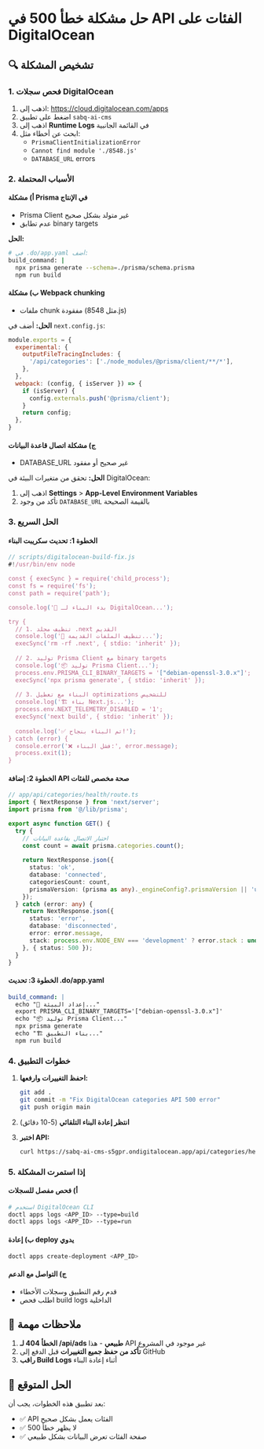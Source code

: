 # حل مشكلة خطأ 500 في API الفئات على DigitalOcean

## 🔍 تشخيص المشكلة

### 1. فحص سجلات DigitalOcean
1. اذهب إلى: https://cloud.digitalocean.com/apps
2. اضغط على تطبيق `sabq-ai-cms`
3. اذهب إلى **Runtime Logs** في القائمة الجانبية
4. ابحث عن أخطاء مثل:
   - `PrismaClientInitializationError`
   - `Cannot find module './8548.js'`
   - `DATABASE_URL` errors

### 2. الأسباب المحتملة

#### أ) مشكلة Prisma في الإنتاج
- Prisma Client غير متولد بشكل صحيح
- عدم تطابق binary targets

**الحل:**
```bash
# في .do/app.yaml أضف:
build_command: |
  npx prisma generate --schema=./prisma/schema.prisma
  npm run build
```

#### ب) مشكلة Webpack chunking
- ملفات chunk مفقودة (مثل 8548.js)

**الحل:**
أضف في `next.config.js`:
```javascript
module.exports = {
  experimental: {
    outputFileTracingIncludes: {
      '/api/categories': ['./node_modules/@prisma/client/**/*'],
    },
  },
  webpack: (config, { isServer }) => {
    if (isServer) {
      config.externals.push('@prisma/client');
    }
    return config;
  },
}
```

#### ج) مشكلة اتصال قاعدة البيانات
- DATABASE_URL غير صحيح أو مفقود

**الحل:**
تحقق من متغيرات البيئة في DigitalOcean:
1. اذهب إلى **Settings** > **App-Level Environment Variables**
2. تأكد من وجود `DATABASE_URL` بالقيمة الصحيحة

### 3. الحل السريع

#### الخطوة 1: تحديث سكريبت البناء
```javascript
// scripts/digitalocean-build-fix.js
#!/usr/bin/env node

const { execSync } = require('child_process');
const fs = require('fs');
const path = require('path');

console.log('🚀 بدء البناء لـ DigitalOcean...');

try {
  // 1. تنظيف مجلد .next القديم
  console.log('🧹 تنظيف الملفات القديمة...');
  execSync('rm -rf .next', { stdio: 'inherit' });
  
  // 2. توليد Prisma Client مع binary targets
  console.log('📦 توليد Prisma Client...');
  process.env.PRISMA_CLI_BINARY_TARGETS = '["debian-openssl-3.0.x"]';
  execSync('npx prisma generate', { stdio: 'inherit' });
  
  // 3. البناء مع تعطيل optimizations للتشخيص
  console.log('🏗️ بناء Next.js...');
  process.env.NEXT_TELEMETRY_DISABLED = '1';
  execSync('next build', { stdio: 'inherit' });
  
  console.log('✅ تم البناء بنجاح!');
} catch (error) {
  console.error('❌ فشل البناء:', error.message);
  process.exit(1);
}
```

#### الخطوة 2: إضافة API صحة مخصص للفئات
```typescript
// app/api/categories/health/route.ts
import { NextResponse } from 'next/server';
import prisma from '@/lib/prisma';

export async function GET() {
  try {
    // اختبار الاتصال بقاعدة البيانات
    const count = await prisma.categories.count();
    
    return NextResponse.json({
      status: 'ok',
      database: 'connected',
      categoriesCount: count,
      prismaVersion: (prisma as any)._engineConfig?.prismaVersion || 'unknown'
    });
  } catch (error: any) {
    return NextResponse.json({
      status: 'error',
      database: 'disconnected',
      error: error.message,
      stack: process.env.NODE_ENV === 'development' ? error.stack : undefined
    }, { status: 500 });
  }
}
```

#### الخطوة 3: تحديث .do/app.yaml
```yaml
build_command: |
  echo "🔧 إعداد البيئة..."
  export PRISMA_CLI_BINARY_TARGETS='["debian-openssl-3.0.x"]'
  echo "📦 توليد Prisma Client..."
  npx prisma generate
  echo "🏗️ بناء التطبيق..."
  npm run build
```

### 4. خطوات التطبيق

1. **احفظ التغييرات وارفعها:**
   ```bash
   git add .
   git commit -m "Fix DigitalOcean categories API 500 error"
   git push origin main
   ```

2. **انتظر إعادة البناء التلقائي** (5-10 دقائق)

3. **اختبر API:**
   ```bash
   curl https://sabq-ai-cms-s5gpr.ondigitalocean.app/api/categories/health
   ```

### 5. إذا استمرت المشكلة

#### أ) فحص مفصل للسجلات
```bash
# استخدم DigitalOcean CLI
doctl apps logs <APP_ID> --type=build
doctl apps logs <APP_ID> --type=run
```

#### ب) إعادة deploy يدوي
```bash
doctl apps create-deployment <APP_ID>
```

#### ج) التواصل مع الدعم
- قدم رقم التطبيق وسجلات الأخطاء
- اطلب فحص build logs الداخلية

## 📌 ملاحظات مهمة

1. **الخطأ 404 لـ /api/ads طبيعي** - هذا API غير موجود في المشروع
2. **تأكد من حفظ جميع التغييرات** قبل الدفع إلى GitHub
3. **راقب Build Logs** أثناء إعادة البناء

## 🎯 الحل المتوقع

بعد تطبيق هذه الخطوات، يجب أن:
- ✅ API الفئات يعمل بشكل صحيح
- ✅ لا يظهر خطأ 500
- ✅ صفحة الفئات تعرض البيانات بشكل طبيعي 